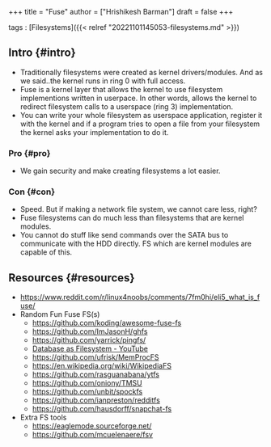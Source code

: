 +++
title = "Fuse"
author = ["Hrishikesh Barman"]
draft = false
+++

tags
: [Filesystems]({{< relref "20221101145053-filesystems.md" >}})


## Intro {#intro}

-   Traditionally filesystems were created as kernel drivers/modules. And as we said..the kernel runs in ring 0 with full access.
-   Fuse is a kernel layer that allows the kernel to use filesystem implementions written in userpace. In other words, allows the kernel to redirect filesystem calls to a userspace (ring 3) implementation.
-   You can write your whole filesystem as userspace application, register it with the kernel and if a program tries to open a file from your filesystem the kernel asks your implementation to do it.


### Pro {#pro}

-   We gain security and make creating filesystems a lot easier.


### Con {#con}

-   Speed. But if making a network file system, we cannot care less, right?
-   Fuse filesystems can do much less than filesystems that are kernel modules.
-   You cannot do stuff like send commands over the SATA bus to communicate with the HDD directly. FS which are kernel modules are capable of this.


## Resources {#resources}

-   <https://www.reddit.com/r/linux4noobs/comments/7fm0hi/eli5_what_is_fuse/>
-   Random Fun Fuse FS(s)
    -   <https://github.com/koding/awesome-fuse-fs>
    -   <https://github.com/ImJasonH/ghfs>
    -   <https://github.com/yarrick/pingfs/>
    -   [Database as Filesystem - YouTube](https://www.youtube.com/watch?v=wN6IwNriwHc)
    -   <https://github.com/ufrisk/MemProcFS>
    -   <https://en.wikipedia.org/wiki/WikipediaFS>
    -   <https://github.com/rasguanabana/ytfs>
    -   <https://github.com/oniony/TMSU>
    -   <https://github.com/unbit/spockfs>
    -   <https://github.com/ianpreston/redditfs>
    -   <https://github.com/hausdorff/snapchat-fs>
-   Extra FS tools
    -   <https://eaglemode.sourceforge.net/>
    -   <https://github.com/mcuelenaere/fsv>
